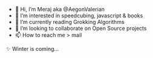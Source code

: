 - 👋 Hi, I’m Meraj aka @AegonValerian
- 👀 I’m interested in speedcubing, javascript & books
- 🌱 I’m currently reading Grokking Algorithms
- 💞️ I’m looking to collaborate on Open Source projects
- 📫 How to reach me > mail

✨ Winter is coming...

<!---
AegonValerian/AegonValerian is a ✨ special ✨ repository because its `README.md` (this file) appears on your GitHub profile.
You can click the Preview link to take a look at your changes.
--->
